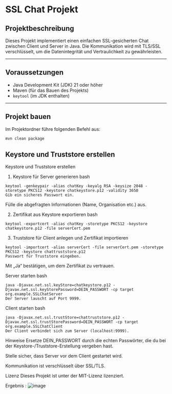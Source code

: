 # SSL Chat Projekt

## Projektbeschreibung
Dieses Projekt implementiert einen einfachen SSL-gesicherten Chat zwischen Client und Server in Java. Die Kommunikation wird mit TLS/SSL verschlüsselt, um die Datenintegrität und Vertraulichkeit zu gewährleisten.

---

## Voraussetzungen
- Java Development Kit (JDK) 21 oder höher
- Maven (für das Bauen des Projekts)
- `keytool` (im JDK enthalten)

---

## Projekt bauen
Im Projektordner führe folgenden Befehl aus:

```bash
mvn clean package
```

## Keystore und Truststore erstellen
Keystore und Truststore erstellen
1. Keystore für Server generieren
bash
```
keytool -genkeypair -alias chatKey -keyalg RSA -keysize 2048 -storetype PKCS12 -keystore chatkeystore.p12 -validity 3650
Gib ein sicheres Passwort ein.
```
Fülle die abgefragten Informationen (Name, Organisation etc.) aus.

2. Zertifikat aus Keystore exportieren
bash
```
keytool -exportcert -alias chatKey -storetype PKCS12 -keystore chatkeystore.p12 -file serverCert.pem
```
3. Truststore für Client anlegen und Zertifikat importieren
```
keytool -importcert -alias serverCert -file serverCert.pem -storetype PKCS12 -keystore chattruststore.p12
Passwort für Truststore eingeben.
```
Mit „Ja“ bestätigen, um dem Zertifikat zu vertrauen.

Server starten
bash
```
java -Djavax.net.ssl.keyStore=chatkeystore.p12 -Djavax.net.ssl.keyStorePassword=DEIN_PASSWORT -cp target org.example.SSLChatServer
Der Server lauscht auf Port 9999.
```
Client starten
bash
```
java -Djavax.net.ssl.trustStore=chattruststore.p12 -Djavax.net.ssl.trustStorePassword=DEIN_PASSWORT -cp target org.example.SSLChatClient
Der Client verbindet sich zum Server (localhost:9999).
```
Hinweise
Ersetze DEIN_PASSWORT durch die echten Passwörter, die du bei der Keystore-/Truststore-Erstellung vergeben hast.

Stelle sicher, dass Server vor dem Client gestartet wird.

Kommunikation ist verschlüsselt über SSL/TLS.

Lizenz
Dieses Projekt ist unter der MIT-Lizenz lizenziert.


Ergebnis :
![image](https://github.com/user-attachments/assets/6c708205-c0ae-49d5-92c4-244b48787757)



